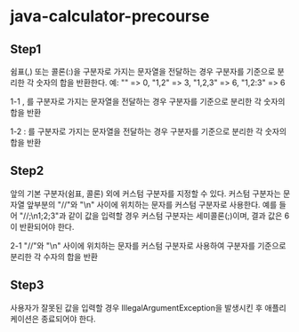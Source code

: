 # java-calculator-precourse

## Step1

쉼표(,) 또는 콜론(:)을 구분자로 가지는 문자열을 전달하는 경우 구분자를 기준으로 분리한 각 숫자의 합을 반환한다.
예: "" => 0, "1,2" => 3, "1,2,3" => 6, "1,2:3" => 6

1-1
, 를 구분자로 가지는 문자열을 전달하는 경우 구분자를 기준으로 분리한 각 숫자의 합을 반환

1-2
: 를 구분자로 가지는 문자열을 전달하는 경우 구분자를 기준으로 분리한 각 숫자의 합을 반환

## Step2

앞의 기본 구분자(쉼표, 콜론) 외에 커스텀 구분자를 지정할 수 있다. 커스텀 구분자는 문자열 앞부분의 "//"와 "\n" 사이에 위치하는 문자를 커스텀 구분자로 사용한다.
예를 들어 "//;\n1;2;3"과 같이 값을 입력할 경우 커스텀 구분자는 세미콜론(;)이며, 결과 값은 6이 반환되어야 한다.

2-1
"//"와 "\n" 사이에 위치하는 문자를 커스텀 구분자로 사용하여 구분자를 기준으로 분리한 각 수자의 합을 반환

## Step3

사용자가 잘못된 값을 입력할 경우 IllegalArgumentException을 발생시킨 후 애플리케이션은 종료되어야 한다.
